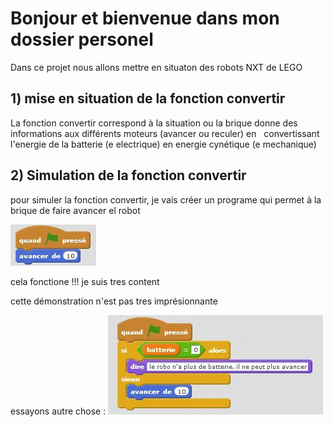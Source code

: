 ﻿# Bonjour et bienvenue dans mon dossier personel


Dans ce projet nous allons mettre en situaton des robots NXT de LEGO

## 1) mise en situation de la fonction convertir
La fonction convertir correspond à la situation ou la brique donne des informations aux différents moteurs (avancer ou reculer) en  
convertissant l'energie  de la batterie (e electrique) en energie cynétique (e mechanique)


## 2) Simulation de la fonction convertir
pour simuler la fonction convertir, je vais créer un programe qui permet à la brique de faire avancer el robot

![1er programe](https://github.com/ECaMorlaix-2SI-1718/CR/blob/master/Robotique/Simon%20Le_Gac_De_Lansalut/fonction%20convertir/Capture.JPG)

cela fonctione !!!
je suis tres content

cette démonstration n'est pas tres imprésionnante

essayons autre chose :
![2e programe](https://github.com/ECaMorlaix-2SI-1718/CR/blob/master/Robotique/Simon%20Le_Gac_De_Lansalut/fonction%20convertir/vsdgzegfe.JPG)
